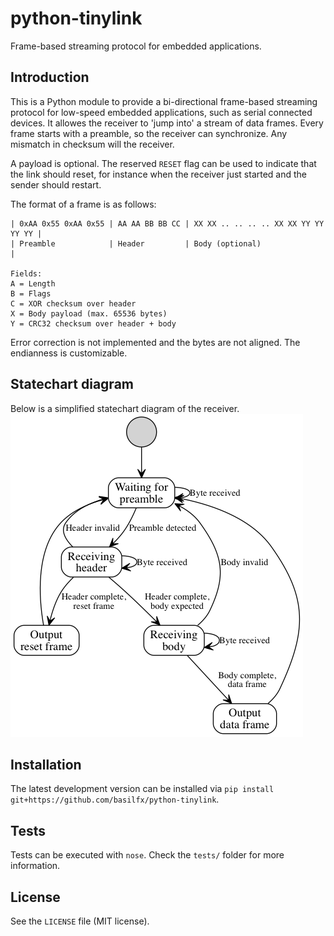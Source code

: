 # python-tinylink
Frame-based streaming protocol for embedded applications.

## Introduction
This is a Python module to provide a bi-directional frame-based streaming protocol for low-speed embedded applications, such as serial connected devices. It allowes the receiver to 'jump into' a stream of data frames. Every frame starts with a preamble, so the receiver can synchronize. Any mismatch in checksum will the receiver.

A payload is optional. The reserved `RESET` flag can be used to indicate that the link should reset, for instance when the receiver just started and the sender should restart.

The format of a frame is as follows:

```
| 0xAA 0x55 0xAA 0x55 | AA AA BB BB CC | XX XX .. .. .. .. XX XX YY YY YY YY |
| Preamble            | Header         | Body (optional)                     |

Fields:
A = Length
B = Flags
C = XOR checksum over header
X = Body payload (max. 65536 bytes)
Y = CRC32 checksum over header + body
```

Error correction is not implemented and the bytes are not aligned. The endianness is customizable.

## Statechart diagram
Below is a simplified statechart diagram of the receiver.
![Alt text](docs/statechart.png)

## Installation
The latest development version can be installed via `pip install git+https://github.com/basilfx/python-tinylink`.

## Tests
Tests can be executed with `nose`. Check the `tests/` folder for more information.

## License
See the `LICENSE` file (MIT license).